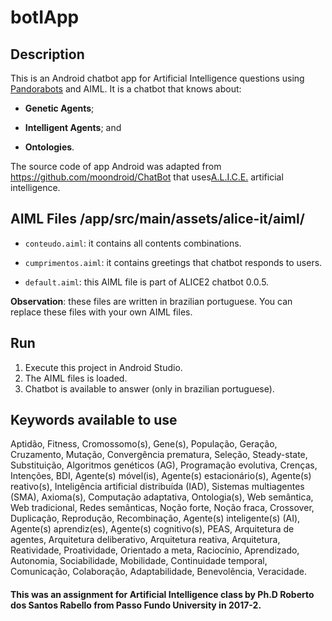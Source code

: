 # botIApp

## Description

This is an Android chatbot app for Artificial Intelligence questions using [Pandorabots](https://playground.pandorabots.com/home.html) and AIML. 
It is a chatbot that knows about:

- **Genetic Agents**;

- **Intelligent Agents**; and 

- **Ontologies**. 

The source code of app Android was adapted from https://github.com/moondroid/ChatBot that uses[A.L.I.C.E.](http://www.alicebot.org/about.html) artificial intelligence.


## AIML Files /app/src/main/assets/alice-it/aiml/

- ```conteudo.aiml```: it contains all contents combinations.

- ```cumprimentos.aiml```: it contains greetings that chatbot responds to users.

- ```default.aiml```: this AIML file is part of ALICE2 chatbot 0.0.5.

**Observation**: these files are written in brazilian portuguese. You can replace these files with your own AIML files.

## Run

1. Execute this project in Android Studio.
2. The AIML files is loaded.
3. Chatbot is available to answer (only in brazilian portuguese).

## Keywords available to use

Aptidão, Fitness, Cromossomo(s), Gene(s), População, Geração, Cruzamento, Mutação, Convergência prematura, Seleção, Steady-state, Substituição, Algoritmos genéticos (AG), Programação evolutiva, Crenças, Intenções, BDI, Agente(s) móvel(is), Agente(s) estacionário(s), Agente(s) reativo(s), Inteligência artificial distribuída (IAD), Sistemas multiagentes (SMA), Axioma(s), Computação adaptativa, Ontologia(s), Web semântica, Web tradicional, Redes semânticas, Noção forte, Noção fraca, Crossover, Duplicação, Reprodução,  Recombinação, Agente(s) inteligente(s) (AI), Agente(s) aprendiz(es), Agente(s) cognitivo(s), PEAS, Arquitetura de agentes, Arquitetura deliberativo, Arquitetura reativa, Arquitetura, Reatividade, Proatividade, Orientado a meta, Raciocínio, Aprendizado, Autonomia, Sociabilidade, Mobilidade, Continuidade temporal, Comunicação, Colaboração, Adaptabilidade, Benevolência, Veracidade.


#### This was an assignment for Artificial Intelligence class by Ph.D Roberto dos Santos Rabello from Passo Fundo University in 2017-2.
